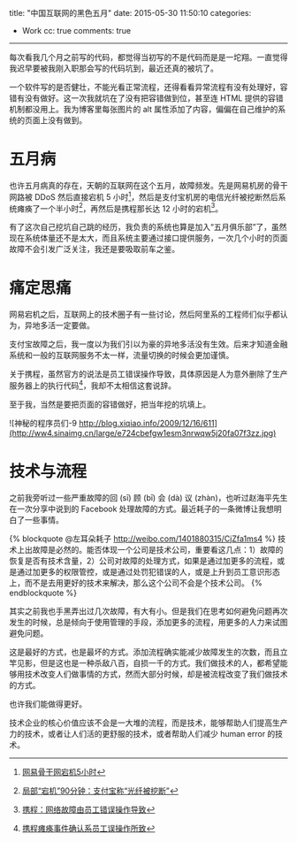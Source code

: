title: "中国互联网的黑色五月"
date: 2015-05-30 11:50:10
categories:
  - Work
cc: true
comments: true
---

每次看我几个月之前写的代码，都觉得当初写的不是代码而是是一坨翔。一直觉得我迟早要被我刚入职那会写的代码坑到，最近还真的被坑了。

一个软件写的是否健壮，不能光看正常流程，还得看看异常流程有没有处理好，容错有没有做好。这一次我就坑在了没有把容错做到位，甚至连 HTML 提供的容错机制都没用上。我为博客里每张图片的 alt 属性添加了内容，偏偏在自己维护的系统的页面上没有做到。

<!-- more -->

# 五月病 #

也许五月病真的存在，天朝的互联网在这个五月，故障频发。先是网易机房的骨干网路被 DDoS 然后直接宕机 5 小时[^1]，然后是支付宝机房的电信光纤被挖断然后系统瘫痪了一个半小时[^2]，再然后是携程那长达 12 小时的宕机[^3]。

[^1]: [网易骨干网宕机5小时][1]
[^2]: [局部“宕机”90分钟：支付宝称“光纤被挖断”][2]
[^3]: [携程：网络故障由员工错误操作导致][3]

有了这次自己挖坑自己跳的经历，我负责的系统也算是加入“五月俱乐部”了，虽然现在系统体量还不是太大，而且系统主要通过接口提供服务，一次几个小时的页面故障不会引发广泛关注，我还是要吸取前车之鉴。

# 痛定思痛 #

网易宕机之后，互联网上的技术圈子有一些讨论，然后阿里系的工程师们似乎都认为，异地多活一定要做。

支付宝故障之后，我一度以为我们引以为豪的异地多活没有生效。后来才知道金融系统和一般的互联网服务不太一样，流量切换的时候会更加谨慎。

关于携程，虽然官方的说法是员工错误操作导致，具体原因是人为意外删除了生产服务器上的执行代码[^4]，我却不太相信这套说辞。

[^4]: [携程瘫痪事件确认系员工误操作所致][4]

至于我，当然是要把页面的容错做好，把当年挖的坑填上。

![神秘的程序员们-9 http://blog.xiqiao.info/2009/12/16/611](http://ww4.sinaimg.cn/large/e724cbefgw1esm3nrwqw5j20fa07f3zz.jpg)

# 技术与流程 #

之前我旁听过一些严重故障的回 (sī) 顾 (bī) 会 (dà) 议 (zhàn)，也听过赵海平先生在一次分享中说到的 Facebook 处理故障的方式。最近耗子的一条微博让我想明白了一些事情。

{% blockquote @左耳朵耗子 http://weibo.com/1401880315/CjZfa1ms4 %}
技术上出故障是必然的。能否体现一个公司是技术公司，重要看这几点：1）故障的恢复是否有技术含量，2）公司对故障的处理方式，如果是通过加更多的流程，或是通过加更多的权限管控，或是通过处罚犯错误的人，或是上升到员工意识形态上，而不是去用更好的技术来解决，那么这个公司不会是个技术公司。
{% endblockquote %}

其实之前我也手黑弄出过几次故障，有大有小。但是我们在思考如何避免问题再次发生的时候，总是倾向于使用管理的手段，添加更多的流程，用更多的人力来试图避免问题。

<!-- 数据订正造成故障，以后就在执行订正之前找同事做 double check；同时发布多个分支的时候有些代码合并丢失，以后就在集成之后去集成分支检查代码等等。 -->

这是最好的方式，也是最坏的方式。添加流程确实能减少故障发生的次数，而且立竿见影，但是这也是一种杀敌八百，自损一千的方式。我们做技术的人，都希望能够用技术改变人们做事情的方式，然而大部分时候，却是被流程改变了我们做技术的方式。

<!-- 渐渐的，一些开发者失去了对自己创造出来的代码的最基本的信任，如果代码不经过 QA 团队的测试，就不敢发布到生产环境。 -->

也许我们能做得更好。

技术企业的核心价值应该不会是一大堆的流程，而是技术，能够帮助人们提高生产力的技术，或者让人们活的更舒服的技术，或者帮助人们减少 human error 的技术。

[1]: http://www.chuapp.com/2015/05/12/157529.html
[2]: http://news.xinhuanet.com/fortune/2015-05/27/c_1115430242.htm
[3]: http://tech.163.com/15/0529/07/AQP3OEPD000915BF.html
[4]: http://tech.sina.com.cn/i/2015-05-29/doc-iavxeafs8277124.shtml
